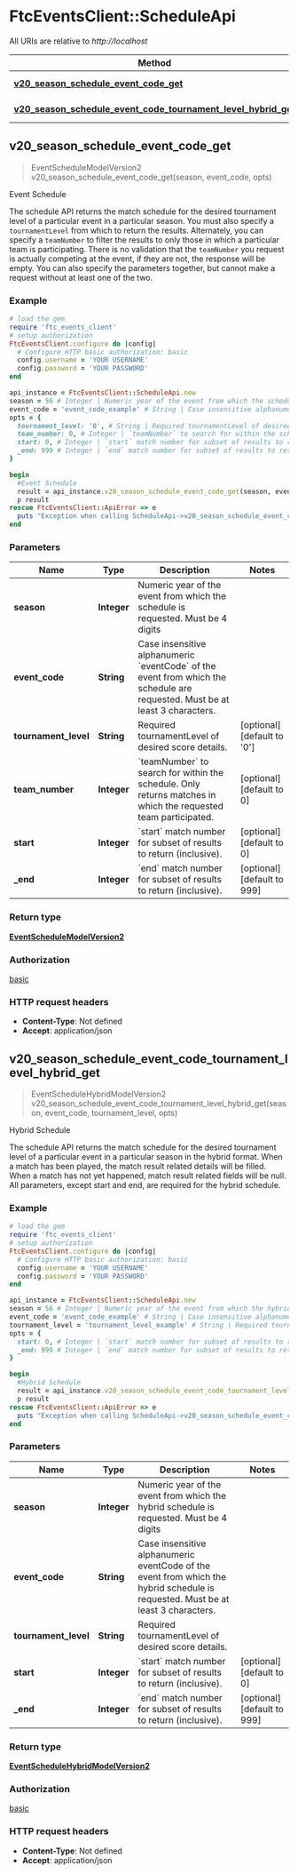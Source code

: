 # FtcEventsClient::ScheduleApi

All URIs are relative to *http://localhost*

Method | HTTP request | Description
------------- | ------------- | -------------
[**v20_season_schedule_event_code_get**](ScheduleApi.md#v20_season_schedule_event_code_get) | **GET** /v2.0/{season}/schedule/{eventCode} | Event Schedule
[**v20_season_schedule_event_code_tournament_level_hybrid_get**](ScheduleApi.md#v20_season_schedule_event_code_tournament_level_hybrid_get) | **GET** /v2.0/{season}/schedule/{eventCode}/{tournamentLevel}/hybrid | Hybrid Schedule



## v20_season_schedule_event_code_get

> EventScheduleModelVersion2 v20_season_schedule_event_code_get(season, event_code, opts)

Event Schedule

The schedule API returns the match schedule for the desired tournament level of a particular event in a particular season. You must also specify a `tournamentLevel` from which to return the results. Alternately, you can specify a `teamNumber` to filter the results to only those in which a particular team is participating. There is no validation that the `teamNumber` you request is actually competing at the event, if they are not, the response will be empty. You can also specify the parameters together, but cannot make a request without at least one of the two.

### Example

```ruby
# load the gem
require 'ftc_events_client'
# setup authorization
FtcEventsClient.configure do |config|
  # Configure HTTP basic authorization: basic
  config.username = 'YOUR USERNAME'
  config.password = 'YOUR PASSWORD'
end

api_instance = FtcEventsClient::ScheduleApi.new
season = 56 # Integer | Numeric year of the event from which the schedule is requested. Must be 4 digits
event_code = 'event_code_example' # String | Case insensitive alphanumeric `eventCode` of the event from which the schedule are requested. Must be at least 3 characters.
opts = {
  tournament_level: '0', # String | Required tournamentLevel of desired score details.
  team_number: 0, # Integer | `teamNumber` to search for within the schedule. Only returns matches in which the requested team participated.
  start: 0, # Integer | `start` match number for subset of results to return (inclusive).
  _end: 999 # Integer | `end` match number for subset of results to return (inclusive).
}

begin
  #Event Schedule
  result = api_instance.v20_season_schedule_event_code_get(season, event_code, opts)
  p result
rescue FtcEventsClient::ApiError => e
  puts "Exception when calling ScheduleApi->v20_season_schedule_event_code_get: #{e}"
end
```

### Parameters


Name | Type | Description  | Notes
------------- | ------------- | ------------- | -------------
 **season** | **Integer**| Numeric year of the event from which the schedule is requested. Must be 4 digits | 
 **event_code** | **String**| Case insensitive alphanumeric &#x60;eventCode&#x60; of the event from which the schedule are requested. Must be at least 3 characters. | 
 **tournament_level** | **String**| Required tournamentLevel of desired score details. | [optional] [default to &#39;0&#39;]
 **team_number** | **Integer**| &#x60;teamNumber&#x60; to search for within the schedule. Only returns matches in which the requested team participated. | [optional] [default to 0]
 **start** | **Integer**| &#x60;start&#x60; match number for subset of results to return (inclusive). | [optional] [default to 0]
 **_end** | **Integer**| &#x60;end&#x60; match number for subset of results to return (inclusive). | [optional] [default to 999]

### Return type

[**EventScheduleModelVersion2**](EventScheduleModelVersion2.md)

### Authorization

[basic](../README.md#basic)

### HTTP request headers

- **Content-Type**: Not defined
- **Accept**: application/json


## v20_season_schedule_event_code_tournament_level_hybrid_get

> EventScheduleHybridModelVersion2 v20_season_schedule_event_code_tournament_level_hybrid_get(season, event_code, tournament_level, opts)

Hybrid Schedule

The schedule API returns the match schedule for the desired tournament level of a particular event in a particular season in the hybrid format. When a match has been played, the match result related details will be filled. When a match has not yet happened, match result related fields will be null. All parameters, except start and end, are required for the hybrid schedule.

### Example

```ruby
# load the gem
require 'ftc_events_client'
# setup authorization
FtcEventsClient.configure do |config|
  # Configure HTTP basic authorization: basic
  config.username = 'YOUR USERNAME'
  config.password = 'YOUR PASSWORD'
end

api_instance = FtcEventsClient::ScheduleApi.new
season = 56 # Integer | Numeric year of the event from which the hybrid schedule is requested. Must be 4 digits
event_code = 'event_code_example' # String | Case insensitive alphanumeric eventCode of the event from which the hybrid schedule is requested. Must be at least 3 characters.
tournament_level = 'tournament_level_example' # String | Required tournamentLevel of desired score details.
opts = {
  start: 0, # Integer | `start` match number for subset of results to return (inclusive).
  _end: 999 # Integer | `end` match number for subset of results to return (inclusive).
}

begin
  #Hybrid Schedule
  result = api_instance.v20_season_schedule_event_code_tournament_level_hybrid_get(season, event_code, tournament_level, opts)
  p result
rescue FtcEventsClient::ApiError => e
  puts "Exception when calling ScheduleApi->v20_season_schedule_event_code_tournament_level_hybrid_get: #{e}"
end
```

### Parameters


Name | Type | Description  | Notes
------------- | ------------- | ------------- | -------------
 **season** | **Integer**| Numeric year of the event from which the hybrid schedule is requested. Must be 4 digits | 
 **event_code** | **String**| Case insensitive alphanumeric eventCode of the event from which the hybrid schedule is requested. Must be at least 3 characters. | 
 **tournament_level** | **String**| Required tournamentLevel of desired score details. | 
 **start** | **Integer**| &#x60;start&#x60; match number for subset of results to return (inclusive). | [optional] [default to 0]
 **_end** | **Integer**| &#x60;end&#x60; match number for subset of results to return (inclusive). | [optional] [default to 999]

### Return type

[**EventScheduleHybridModelVersion2**](EventScheduleHybridModelVersion2.md)

### Authorization

[basic](../README.md#basic)

### HTTP request headers

- **Content-Type**: Not defined
- **Accept**: application/json

